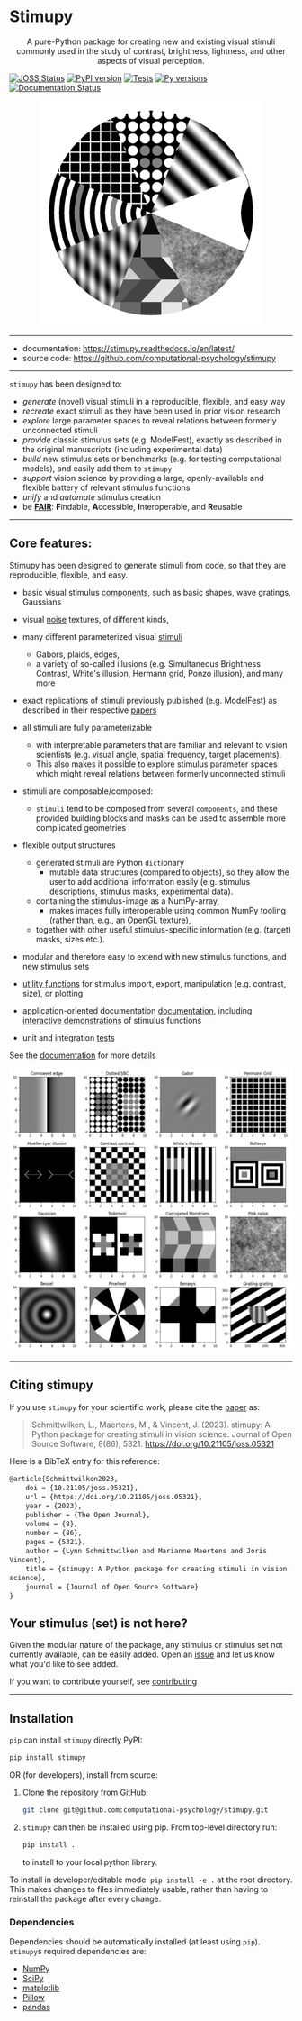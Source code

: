 # Stimupy

<p align=center>
A pure-Python package
for creating new and existing visual stimuli
commonly used in the study of contrast, brightness, lightness,
and other aspects of visual perception.
</p>

<p align=center>

[![JOSS Status](https://joss.theoj.org/papers/af54c793f6f4c02a4af6a8b5f6f57e9d/status.svg)](https://joss.theoj.org/papers/af54c793f6f4c02a4af6a8b5f6f57e9d)
[![PyPI version](https://img.shields.io/pypi/v/stimupy)](https://pypi.org/project/stimupy/)
[![Tests](https://github.com/computational-psychology/stimupy/actions/workflows/test.yml/badge.svg)](https://github.com/computational-psychology/stimupy/actions/workflows/test.yml)
[![Py versions](https://img.shields.io/badge/python-3.8+-blue.svg)](https://www.python.org/downloads/)
[![Documentation Status](https://readthedocs.org/projects/stimupy/badge/?version=latest)](https://stimupy.readthedocs.io/en/latest/?badge=latest)
</p>

<p align=center>
<img src=docs/logo.png width=400>
</p>

---
- documentation: https://stimupy.readthedocs.io/en/latest/
- source code: https://github.com/computational-psychology/stimupy
---

`stimupy` has been designed to:

- *generate* (novel) visual stimuli in a reproducible, flexible, and easy way
- *recreate* exact stimuli as they have been used in prior vision research 
- *explore* large parameter spaces to reveal relations between formerly unconnected stimuli
- *provide* classic stimulus sets (e.g. ModelFest),
  exactly as described in the original manuscripts (including experimental data)
- *build* new stimulus sets or benchmarks (e.g. for testing computational models),
  and easily add them to `stimupy`
- *support* vision science by providing a large, openly-available and flexible battery of relevant stimulus functions
- *unify* and *automate* stimulus creation
- be [**FAIR**](https://doi.org/10.1038/s41597-022-01710-x):
  **F**indable, **A**ccessible, **I**nteroperable, and **R**eusable

---
## Core features:
Stimupy has been designed to generate stimuli from code,
so that they are reproducible, flexible, and easy.

- basic visual stimulus [components](https://stimupy.readthedocs.io/en/latest/reference/_api/stimupy.components.html),
  such as basic shapes, wave gratings, Gaussians
- visual [noise](https://stimupy.readthedocs.io/en/latest/reference/_api/stimupy.noises.html) textures, of different kinds,
- many different parameterized visual [stimuli](https://stimupy.readthedocs.io/en/latest/reference/_api/stimupy.stimuli.html)
  - Gabors, plaids, edges,
  - a variety of so-called illusions 
   (e.g. Simultaneous Brightness Contrast, White's illusion, Hermann grid, Ponzo illusion), and many more

- exact replications of stimuli previously published (e.g. ModelFest)
  as described in their respective [papers](stimupy/papers/)

- all stimuli are fully parameterizable
  - with interpretable parameters that are familiar and relevant to vision scientists
    (e.g. visual angle, spatial frequency, target placements).
  - This also makes it possible to explore stimulus parameter spaces
    which might reveal relations between formerly unconnected stimuli

- stimuli are composable/composed:
  - `stimuli` tend to be composed from several `components`,
  and these provided building blocks and masks
  can be used to assemble more complicated geometries

- flexible output structures
  - generated stimuli are Python `dict`ionary
    - mutable data structures (compared to objects),
      so they allow the user to add additional information easily
      (e.g. stimulus descriptions, stimulus masks, experimental data).
  - containing the stimulus-image as a NumPy-array,
    - makes images fully interoperable using common NumPy tooling
      (rather than, e.g., an OpenGL texture),
  - together with other useful stimulus-specific information
    (e.g. (target) masks, sizes etc.).

- modular and therefore easy to extend with new stimulus functions,
  and new stimulus sets

- [utility functions](https://stimupy.readthedocs.io/en/latest/reference/_api/stimupy.utils.html)
  for stimulus import, export, manipulation (e.g. contrast, size), or plotting

- application-oriented documentation [documentation](https://stimupy.readthedocs.io/en/latest/index.html),
  including [interactive demonstrations](https://stimupy.readthedocs.io/en/latest/reference/demos.html) of stimulus functions

- unit and integration [tests](https://github.com/computational-psychology/stimupy/actions/workflows/test.yml)


See the [documentation](https://stimupy.readthedocs.io/en/latest/) for more details

![A small fraction of the stimulus variety that ``stimupy`` can produce \label{fig:overview}](manuscript/overview.png)

---

## Citing stimupy

If you use `stimupy` for your scientific work, please cite the [paper](https://doi.org/10.21105/joss.05321) as:

> Schmittwilken, L., Maertens, M., & Vincent, J. (2023). 
>   stimupy: A Python package for creating stimuli in vision science.
>   Journal of Open Source Software, 8(86), 5321.
>   https://doi.org/10.21105/joss.05321


Here is a BibTeX entry for this reference:

```
@article{Schmittwilken2023,
    doi = {10.21105/joss.05321},
    url = {https://doi.org/10.21105/joss.05321},
    year = {2023},
    publisher = {The Open Journal},
    volume = {8},
    number = {86},
    pages = {5321},
    author = {Lynn Schmittwilken and Marianne Maertens and Joris Vincent},
    title = {stimupy: A Python package for creating stimuli in vision science},
    journal = {Journal of Open Source Software}
}
```


## Your stimulus (set) is not here?
Given the modular nature of the package,
any stimulus or stimulus set not currently available, can be easily added.
Open an [issue](https://github.com/computational-psychology/stimupy/issues/new)
and let us know what you'd like to see added.

If you want to contribute yourself, see [contributing](https://stimupy.readthedocs.io/en/latest/contributing/contribute.html)


---
## Installation

`pip` can install `stimupy` directly PyPI:
```python
pip install stimupy
```

OR (for developers), install from source:
1. Clone the repository from GitHub:

    ```bash
    git clone git@github.com:computational-psychology/stimupy.git
    ```

2. `stimupy` can then be installed using pip.
    From top-level directory run:

    ```python
    pip install .
    ```

    to install to your local python library.

To install in developer/editable mode: `pip install -e .` at the root directory.
This makes changes to files immediately usable,
rather than having to reinstall the package after every change.

### Dependencies
Dependencies should be automatically installed (at least using `pip`).
`stimupy`s required dependencies are:
- [NumPy](https://numpy.org/)
- [SciPy](https://scipy.org/)
- [matplotlib](https://matplotlib.org/)
- [Pillow](https://pillow.readthedocs.io/)
- [pandas](https://pandas.pydata.org/)

